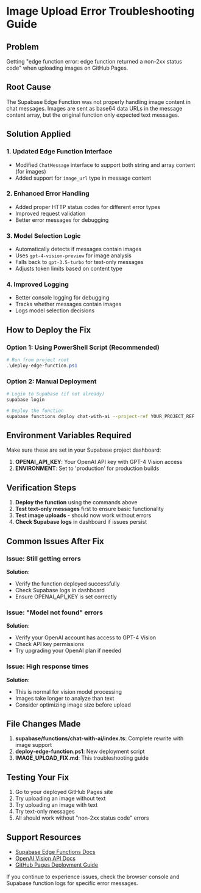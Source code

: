 # Image Upload Error Troubleshooting Guide

## Problem
Getting "edge function error: edge function returned a non-2xx status code" when uploading images on GitHub Pages.

## Root Cause
The Supabase Edge Function was not properly handling image content in chat messages. Images are sent as base64 data URLs in the message content array, but the original function only expected text messages.

## Solution Applied

### 1. Updated Edge Function Interface
- Modified `ChatMessage` interface to support both string and array content (for images)
- Added support for `image_url` type in message content

### 2. Enhanced Error Handling
- Added proper HTTP status codes for different error types
- Improved request validation
- Better error messages for debugging

### 3. Model Selection Logic
- Automatically detects if messages contain images
- Uses `gpt-4-vision-preview` for image analysis
- Falls back to `gpt-3.5-turbo` for text-only messages
- Adjusts token limits based on content type

### 4. Improved Logging
- Better console logging for debugging
- Tracks whether messages contain images
- Logs model selection decisions

## How to Deploy the Fix

### Option 1: Using PowerShell Script (Recommended)
```powershell
# Run from project root
.\deploy-edge-function.ps1
```

### Option 2: Manual Deployment
```bash
# Login to Supabase (if not already)
supabase login

# Deploy the function
supabase functions deploy chat-with-ai --project-ref YOUR_PROJECT_REF
```

## Environment Variables Required
Make sure these are set in your Supabase project dashboard:

1. **OPENAI_API_KEY**: Your OpenAI API key with GPT-4 Vision access
2. **ENVIRONMENT**: Set to 'production' for production builds

## Verification Steps

1. **Deploy the function** using the commands above
2. **Test text-only messages** first to ensure basic functionality
3. **Test image uploads** - should now work without errors
4. **Check Supabase logs** in dashboard if issues persist

## Common Issues After Fix

### Issue: Still getting errors
**Solution**: 
- Verify the function deployed successfully
- Check Supabase logs in dashboard
- Ensure OPENAI_API_KEY is set correctly

### Issue: "Model not found" errors
**Solution**: 
- Verify your OpenAI account has access to GPT-4 Vision
- Check API key permissions
- Try upgrading your OpenAI plan if needed

### Issue: High response times
**Solution**: 
- This is normal for vision model processing
- Images take longer to analyze than text
- Consider optimizing image size before upload

## File Changes Made

1. **supabase/functions/chat-with-ai/index.ts**: Complete rewrite with image support
2. **deploy-edge-function.ps1**: New deployment script
3. **IMAGE_UPLOAD_FIX.md**: This troubleshooting guide

## Testing Your Fix

1. Go to your deployed GitHub Pages site
2. Try uploading an image without text
3. Try uploading an image with text
4. Try text-only messages
5. All should work without "non-2xx status code" errors

## Support Resources

- [Supabase Edge Functions Docs](https://supabase.com/docs/guides/functions)
- [OpenAI Vision API Docs](https://platform.openai.com/docs/guides/vision)
- [GitHub Pages Deployment Guide](https://docs.github.com/en/pages)

If you continue to experience issues, check the browser console and Supabase function logs for specific error messages.
